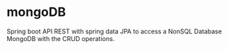 # mongoDB

Spring boot API REST with spring data JPA to access a NonSQL Database MongoDB with the CRUD operations.

